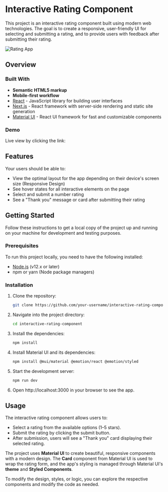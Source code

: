# Interactive Rating Component

This project is an interactive rating component built using modern web technologies. The goal is to create a responsive, user-friendly UI for selecting and submitting a rating, and to provide users with feedback after submitting their rating.

![Rating App](app/src/app/public/RatingApp.png)

## Overview

### Built With

- **Semantic HTML5 markup**
- **Mobile-first workflow**
- [React](https://reactjs.org/) - JavaScript library for building user interfaces
- [Next.js](https://nextjs.org/) - React framework with server-side rendering and static site generation
- [Material UI](https://mui.com/) - React UI framework for fast and customizable components

### Demo
Live view by clicking the link: 
## Features

Your users should be able to:

- View the optimal layout for the app depending on their device's screen size (Responsive Design)
- See hover states for all interactive elements on the page
- Select and submit a number rating
- See a "Thank you" message or card after submitting their rating

## Getting Started

Follow these instructions to get a local copy of the project up and running on your machine for development and testing purposes.

### Prerequisites

To run this project locally, you need to have the following installed:

- [Node.js](https://nodejs.org/) (v12.x or later)
- npm or yarn (Node package managers)

### Installation

1. Clone the repository:

   ```bash
   git clone https://github.com/your-username/interactive-rating-component.git

2. Navigate into the project directory:

    ```bash
    cd interactive-rating-component

3. Install the dependencies:

    ```bash
    npm install

4. Install Material UI and its dependencies:

    ```bash
    npm install @mui/material @emotion/react @emotion/styled

5. Start the development server:

    ```bash
    npm run dev

6. Open http://localhost:3000 in your browser to see the app.


## Usage

The interactive rating component allows users to:

- Select a rating from the available options (1–5 stars).
- Submit the rating by clicking the submit button.
- After submission, users will see a "Thank you" card displaying their selected rating.

The project uses **Material UI** to create beautiful, responsive components with a modern design. The **Card** component from Material UI is used to wrap the rating form, and the app's styling is managed through Material UI's **theme** and **Styled Components**.

To modify the design, styles, or logic, you can explore the respective components and modify the code as needed.
